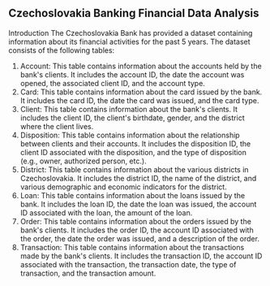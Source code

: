 ## Czechoslovakia Banking Financial Data Analysis
Introduction
The Czechoslovakia Bank has provided a dataset containing information about its 
financial activities for the past 5 years. The dataset consists of the following tables:
1. Account: This table contains information about the accounts held by the 
bank's clients. It includes the account ID, the date the account was opened, 
the associated client ID, and the account type.
2. Card: This table contains information about the card issued by the bank. It 
includes the card ID, the date the card was issued, and the card type.
3. Client: This table contains information about the bank's clients. It includes 
the client ID, the client's birthdate, gender, and the district where the client 
lives.
4. Disposition: This table contains information about the relationship between 
clients and their accounts. It includes the disposition ID, the client ID 
associated with the disposition, and the type of disposition (e.g., owner, 
authorized person, etc.).
5. District: This table contains information about the various districts in 
Czechoslovakia. It includes the district ID, the name of the district, and 
various demographic and economic indicators for the district.
6. Loan: This table contains information about the loans issued by the bank. It 
includes the loan ID, the date the loan was issued, the account ID associated 
with the loan, the amount of the loan.
7. Order: This table contains information about the orders issued by the bank's 
clients. It includes the order ID, the account ID associated with the order, the 
date the order was issued, and a description of the order.
8. Transaction: This table contains information about the transactions made by 
the bank's clients. It includes the transaction ID, the account ID associated
with the transaction, the transaction date, the type of transaction, and the 
transaction amount.

